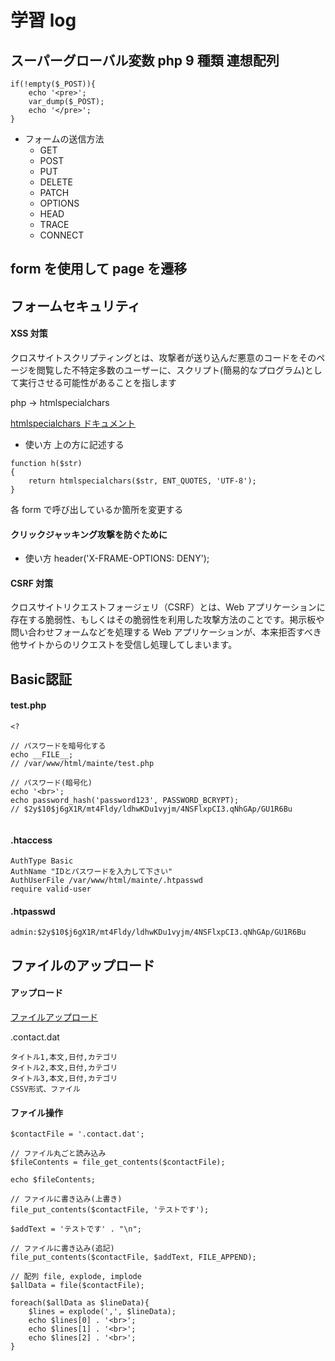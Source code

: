 # 学習 log

## スーパーグローバル変数 php 9 種類 連想配列

```
if(!empty($_POST)){
    echo '<pre>';
    var_dump($_POST);
    echo '</pre>';
}
```

- フォームの送信方法
  - GET
  - POST
  - PUT
  - DELETE
  - PATCH
  - OPTIONS
  - HEAD
  - TRACE
  - CONNECT

## form を使用して page を遷移

## フォームセキュリティ

#### XSS 対策
クロスサイトスクリプティングとは、攻撃者が送り込んだ悪意のコードをそのページを閲覧した不特定多数のユーザーに、スクリプト(簡易的なプログラム)として実行させる可能性があることを指します

php -> htmlspecialchars

[htmlspecialchars ドキュメント](https://www.php.net/manual/ja/function.htmlspecialchars)

- 使い方
  上の方に記述する

```
function h($str)
{
    return htmlspecialchars($str, ENT_QUOTES, 'UTF-8');
}
```

各 form で呼び出しているか箇所を変更する

#### クリックジャッキング攻撃を防ぐために

- 使い方
  header('X-FRAME-OPTIONS: DENY');

#### CSRF 対策

クロスサイトリクエストフォージェリ（CSRF）とは、Web アプリケーションに存在する脆弱性、もしくはその脆弱性を利用した攻撃方法のことです。掲示板や問い合わせフォームなどを処理する Web アプリケーションが、本来拒否すべき他サイトからのリクエストを受信し処理してしまいます。

## Basic認証

#### test.php
```
<?

// パスワードを暗号化する
echo __FILE__;
// /var/www/html/mainte/test.php

// パスワード(暗号化)
echo '<br>';
echo password_hash('password123', PASSWORD_BCRYPT);
// $2y$10$j6gX1R/mt4Fldy/ldhwKDu1vyjm/4NSFlxpCI3.qNhGAp/GU1R6Bu


```

#### .htaccess
```
AuthType Basic
AuthName "IDとパスワードを入力して下さい"
AuthUserFile /var/www/html/mainte/.htpasswd
require valid-user
```

#### .htpasswd
```
admin:$2y$10$j6gX1R/mt4Fldy/ldhwKDu1vyjm/4NSFlxpCI3.qNhGAp/GU1R6Bu
```

## ファイルのアップロード

#### アップロード

[ファイルアップロード](https://qiita.com/tadsan/items/0955b3de7dc58490ddaf)

.contact.dat
```
タイトル1,本文,日付,カテゴリ
タイトル2,本文,日付,カテゴリ
タイトル3,本文,日付,カテゴリ
CSSV形式、ファイル

```

#### ファイル操作

```
$contactFile = '.contact.dat';

// ファイル丸ごと読み込み
$fileContents = file_get_contents($contactFile);

echo $fileContents;

// ファイルに書き込み(上書き)
file_put_contents($contactFile, 'テストです');

$addText = 'テストです' . "\n";

// ファイルに書き込み(追記)
file_put_contents($contactFile, $addText, FILE_APPEND);

// 配列 file, explode, implode
$allData = file($contactFile);

foreach($allData as $lineData){
    $lines = explode(',', $lineData);
    echo $lines[0] . '<br>';
    echo $lines[1] . '<br>';
    echo $lines[2] . '<br>';
}
```